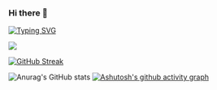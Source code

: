 ### Hi there 👋

<!--
**xxqwq/xxqwq** is a ✨ _special_ ✨ repository because its `README.md` (this file) appears on your GitHub profile.

Here are some ideas to get you started:

- 🔭 I’m currently working on ...
- 🌱 I’m currently learning ...
- 👯 I’m looking to collaborate on ...
- 🤔 I’m looking for help with ...
- 💬 Ask me about ...
- 📫 How to reach me: ...
- 😄 Pronouns: ...
- ⚡ Fun fact: ...
-->
<a href="https://git.io/typing-svg"><img src="https://readme-typing-svg.herokuapp.com?font=Fira+Code&pause=1000&width=435&lines=Hello%EF%BC%81" alt="Typing SVG" /></a>
<p>
<img src="https://img.shields.io/badge/dynamic/json?color=21DED8&label=Github&query=%24.data.totalSubs&suffix=followers&url=https%3A%2F%2Fapi.spencerwoo.com%2Fsubstats%2F%3Fsource%3Dgithub%26queryKey%3Dxxqwq">
</p>

[![GitHub Streak](https://streak-stats.demolab.com?user=xxqwq&theme=dark&hide_border=%E9%94%99%E8%AF%AF%E7%9A%84&border_radius=4.6&locale=zh)](https://git.io/streak-stats)

![Anurag's GitHub stats](https://github-readme-stats.vercel.app/api?username=xxqwq&show_icons=true&theme=radical)
[![Ashutosh's github activity graph](https://activity-graph.herokuapp.com/graph?username=Ashutosh00710&theme=react)](https://github.com/ashutosh00710/github-readme-activity-graph)

